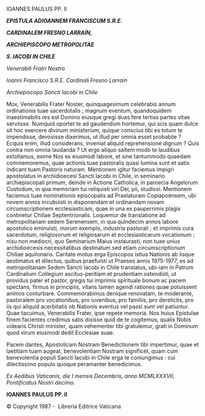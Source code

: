 IOANNES PAULUS PP. II

***EPISTULA AD******IOANNEM FRANCISCUM S.R.E.***

***CARDINALEM FRESNO LARRAÍN,***

***ARCHIEPISCOPO METROPOLITAE***

***S. IACOBI IN CHILE***

*Venerabili Fratri Nostro*

*Ioanni Francisco S.R.E. Cardinali Fresno Larraín*

*Archiepiscopo Sancti Iacobi in Chile*

Mox, Venerabilis Frater Noster, quinquagesimum celebrabis annum ordinationis tuae sacerdotalis ; magnum eventum, quandoquidem inaestimabilis res est Domino eiusque gregi duas fere tertias partes vitae serviisse. Numquid oportet te ad gaudendum hortemur, qui scis quam dulce sit hoc exercere divinum ministerium, quique conscius tibi es totum te impendisse, devovisse dixerimus, ut illud per omnia esset probabile ? Ecquis enim, illud considerans, inveniat aliquid reprehensione dignum ? Quis contra non omnia laudanda ? Ut ergo aliquo saltem modo te laudibus extollamus, exime Nos ex eiusmodi labore, et sine tantummodo quaedam commemoremus, quae actionis tuae pastoralis quasi lumina sunt et satis indicant tuam Pastoris naturam. Mentionem igitur faciemus impigri apostolatus in archidioecesi Sancti Iacobi in Chile, in seminario archiepiscopali primum, deinde in Actione Catholica, in paroecia Angelorum Custodum, in qua memoriam tui reliquisti viri Dei, pii, studiosi. Mentionem faciemus tuae nominationis episcopalis ad Praelaturam Copiapoënsem, ubi novem annos incubuisti in disponendam et ordinandam novam circumscriptionem ecclesiasticam, quae in una ex pauperrimis plagis continetur Chiliae Septentrionalis. Loquemur de translatione ad metropolitanam sedem Serenensem, in qua quindecim annos labore apostolico eminuisti, morum exemplo, industria pastorali ; et imprimis cura sacerdotum, religiosorum et religiosarum et ecclesiasticarum vocationum ; nisu non mediocri, quo Seminarium Maius instaurasti, non tuae unius archidioecesis necessitatibus destinatum sed etiam circumscriptionum Chiliae aquilonaris. Caritate motus erga Episcopos istius Nationis ab iisque aestimatus et dilectus, quibus praefuisti ut Praeses annis 1975-1977, es ad metropolitanam Sedem Sancti Iacobi in Chile translatus, ubi-iam in Patrum Cardinalium Collegium ascitus-peritiam et prudentiam ostendisti, ut providus pater et pastor, gregis tui imprimis spirituale bonum ac pacem spectans, firmus in principiis, vitans tamen agendi rationes quae potuissent animos conturbare. Commemorabimus denique renovatam, te moderante, pastoralem pro vocationibus, pro iuvenibus, pro familiis, pro derelictis, pro iis qui aliquid acerbitatis ob Nationis eventus vel passi sunt vel patiuntur. Quae tacuimus, Venerabilis Frater, ipse repete memoria. Nos huius Epistulae finem facientes credimus satis dixisse quid de te cogitemus, qualis Nobis videaris Christi minister, quam vehementer tibi gratulemur, grati in Dominum quod virum eiusmodi dedit Ecclesiae suae.

Pacem dantes, Apostolicam Nostram Benedictionem tibi impertimur, quae et laetitiam tuam augeat, benevolentiam Nostram significet, quam cum benevolentia populi Sancti Iacobi in Chile erga te coniungimus : cui dilectissimo populo quoque peramanter benedicimus.

*Ex Aedibus Vaticanis, die I mensis Decembris, anno MCMLXXXVII, Pontificatus Nostri decimo.*

**IOANNES PAULUS PP. II**

© Copyright 1987 -  Libreria Editrice Vaticana